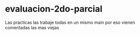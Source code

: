# evaluacion-2do-parcial
Las practicas las trabaje todas en un mismo main por eso vienen comentadas las mas viejas
